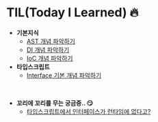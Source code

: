 # TIL(Today I Learned) 🔥
* **기본지식**
  * [AST 개념 파악하기](https://github.com/kangssu/TIL/blob/main/%EA%B8%B0%EB%B3%B8%EC%A7%80%EC%8B%9D/AST.md)
  * [DI 개념 파악하기](https://github.com/kangssu/TIL/blob/main/%EA%B8%B0%EB%B3%B8%EC%A7%80%EC%8B%9D/DI.md)
  * [IoC 개념 파악하기](https://github.com/kangssu/TIL/blob/main/%EA%B8%B0%EB%B3%B8%EC%A7%80%EC%8B%9D/IoC.md)
* **타입스크립트**
  * [Interface 기본 개념 파악하기](https://github.com/kangssu/TIL/blob/main/%ED%83%80%EC%9E%85%EC%8A%A4%ED%81%AC%EB%A6%BD%ED%8A%B8/Interface.md)
<br>

* **꼬리에 꼬리를 무는 궁금증.. 😏**
  * [타입스크립트에서 인터페이스가 런타임에 없다고?](https://dego.tistory.com/15)
